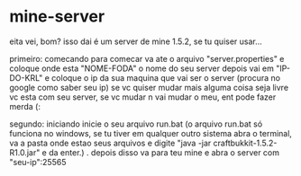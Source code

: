 # mine-server

eita vei, bom?
isso dai é um server de mine 1.5.2, se tu quiser usar... 

primeiro: comecando
para comecar va ate o arquivo "server.properties" e coloque onde esta "NOME-FODA" o nome do seu server 
depois vai em "IP-DO-KRL" e coloque o ip da sua maquina que vai ser o server (procura no google como saber seu ip)
se vc quiser mudar mais alguma coisa seja livre vc esta com seu server, se vc mudar n vai mudar o meu, ent pode fazer merda (:

segundo: iniciando
inicie o seu arquivo run.bat
(o arquivo run.bat só funciona no windows, se tu tiver em qualquer outro sistema abra o terminal, va a pasta onde estao seus arquivos e digite "java -jar craftbukkit-1.5.2-R1.0.jar" e da enter.) .
depois disso va para teu mine e abra o server com "seu-ip":25565
